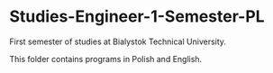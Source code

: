 # Studies-Engineer-1-Semester-PL
First semester of studies at Bialystok Technical University.

This folder contains programs in Polish and English.
